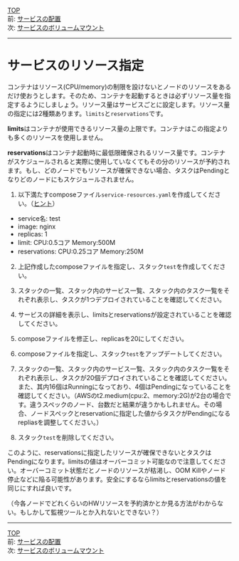 [TOP](../README.md)   
前: [サービスの配置](./swarm-service-placement.md)  
次: [サービスのボリュームマウント](./swarm-service-volume.md)  

---

# サービスのリソース指定

コンテナはリソース(CPU/memory)の制限を設けないとノードのリソースをあるだけ使おうとします。そのため、コンテナを起動するときは必ずリソース量を指定するようにしましょう。リソース量はサービスごとに設定します。リソース量の指定には2種類あります。`limits`と`reservations`です。

**limits**はコンテナが使用できるリソース量の上限です。コンテナはこの指定よりも多くのリソースを使用しません。

**reservations**はコンテナ起動時に最低限確保されるリソース量です。コンテナがスケジュールされると実際に使用していなくてもその分のリソースが予約されます。もし、どのノードでもリソースが確保できない場合、タスクはPendingとなりどのノードにもスケジュールされません。

1. 以下満たすcomposeファイル`service-resources.yaml`を作成してください。（[ヒント](https://docs.docker.com/compose/compose-file/compose-file-v3/#resources)）

- service名: test
- image: nginx
- replicas: 1
- limit: CPU:0.5コア Memory:500M
- reservations: CPU:0.25コア Memory:250M

2. 上記作成したcomposeファイルを指定し、スタック`test`を作成してください。

3. スタックの一覧、スタック内のサービス一覧、スタック内のタスク一覧をそれぞれ表示し、タスクが1つデプロイされていることを確認してください。

4. サービスの詳細を表示し、limitsとreservationsが設定されていることを確認してください。

5. composeファイルを修正し、replicasを20にしてください。

6. composeファイルを指定し、スタック`test`をアップデートしてください。

7. スタックの一覧、スタック内のサービス一覧、スタック内のタスク一覧をそれぞれ表示し、タスクが20個デプロイされていることを確認してください。また、其内16個はRunningになっており、4個はPendingになっていることを確認してください。（AWSのt2.medium(cpu:2、memory:2G)が2台の場合です。違うスペックのノード、台数だと結果が違うかもしれません。その場合、ノードスペックとreservationに指定した値からタスクがPendingになるrepliasを調整してください。）

8. スタック`test`を削除してください。

このように、reservationsに指定したリソースが確保できないとタスクはPendingになります。limitsの値はオーバーコミット可能なので注意してください。オーバーコミット状態だとノードのリソースが枯渇し、OOM Killやノード停止などに陥る可能性があります。安全にするならlimitsとreservationsの値を同じにすれば良いです。

（今各ノードでどれくらいのHWリソースを予約済かとか見る方法がわからない。もしかして監視ツールとか入れないとできない？）

---

[TOP](../README.md)   
前: [サービスの配置](./swarm-service-placement.md)  
次: [サービスのボリュームマウント](./swarm-service-volume.md)  